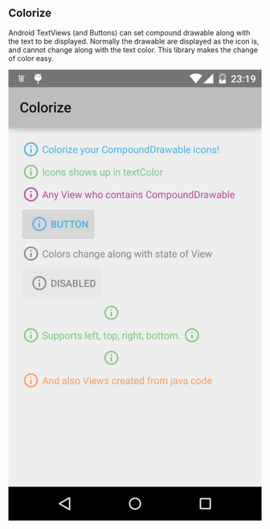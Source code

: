 Colorize
----

Android TextViews (and Buttons) can set compound drawable along with the text to be displayed.
Normally the drawable are displayed as the icon is, and cannot change along with the text color.
This library makes the change of color easy.

![screenshot](https://github.com/zzn2/colorize/raw/master/screenshot.png "ScreenShot Of Colorize Samples")
